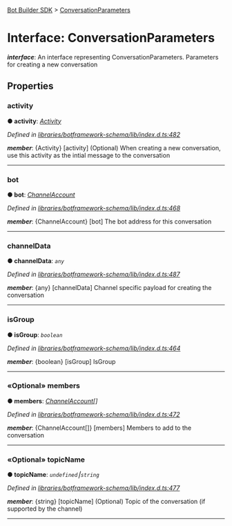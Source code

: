 [Bot Builder SDK](../README.md) > [ConversationParameters](../interfaces/botbuilder.conversationparameters.md)



# Interface: ConversationParameters

*__interface__*: An interface representing ConversationParameters. Parameters for creating a new conversation



## Properties
<a id="activity"></a>

###  activity

**●  activity**:  *[Activity](botbuilder.activity.md)* 

*Defined in [libraries/botframework-schema/lib/index.d.ts:482](https://github.com/Microsoft/botbuilder-js/blob/ce808e0/libraries/botframework-schema/lib/index.d.ts#L482)*


*__member__*: {Activity} [activity] (Optional) When creating a new conversation, use this activity as the intial message to the conversation





___

<a id="bot"></a>

###  bot

**●  bot**:  *[ChannelAccount](botbuilder.channelaccount.md)* 

*Defined in [libraries/botframework-schema/lib/index.d.ts:468](https://github.com/Microsoft/botbuilder-js/blob/ce808e0/libraries/botframework-schema/lib/index.d.ts#L468)*


*__member__*: {ChannelAccount} [bot] The bot address for this conversation





___

<a id="channeldata"></a>

###  channelData

**●  channelData**:  *`any`* 

*Defined in [libraries/botframework-schema/lib/index.d.ts:487](https://github.com/Microsoft/botbuilder-js/blob/ce808e0/libraries/botframework-schema/lib/index.d.ts#L487)*


*__member__*: {any} [channelData] Channel specific payload for creating the conversation





___

<a id="isgroup"></a>

###  isGroup

**●  isGroup**:  *`boolean`* 

*Defined in [libraries/botframework-schema/lib/index.d.ts:464](https://github.com/Microsoft/botbuilder-js/blob/ce808e0/libraries/botframework-schema/lib/index.d.ts#L464)*


*__member__*: {boolean} [isGroup] IsGroup





___

<a id="members"></a>

### «Optional» members

**●  members**:  *[ChannelAccount](botbuilder.channelaccount.md)[]* 

*Defined in [libraries/botframework-schema/lib/index.d.ts:472](https://github.com/Microsoft/botbuilder-js/blob/ce808e0/libraries/botframework-schema/lib/index.d.ts#L472)*


*__member__*: {ChannelAccount[]} [members] Members to add to the conversation





___

<a id="topicname"></a>

### «Optional» topicName

**●  topicName**:  *`undefined`⎮`string`* 

*Defined in [libraries/botframework-schema/lib/index.d.ts:477](https://github.com/Microsoft/botbuilder-js/blob/ce808e0/libraries/botframework-schema/lib/index.d.ts#L477)*


*__member__*: {string} [topicName] (Optional) Topic of the conversation (if supported by the channel)





___


